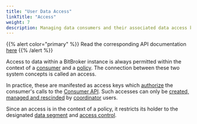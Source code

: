 ```yaml
---
title: "User Data Access"
linkTitle: "Access"
weight: 7
description: Managing data consumers and their associated data access keys
---
```


{{% alert color="primary" %}}
Read the corresponding API documentation [here](/docs/coordinator/access/)
{{% /alert %}}

Access to data within a BitBroker instance is always permitted within the context of a [consumer](/docs/concepts/users/#consumers) and a [policy](/docs/concepts/policy/). The connection between these two system concepts is called an access.

In practice, these are manifested as access keys which [authorize](/docs/api-conventions/authorization/) the consumer's calls to the [Consumer API](/docs/consumer/). Such accesses can only be [created, managed and rescinded](/docs/coordinator/access/) by [coordinator](/docs/concepts/users/#coordinators) users.

Since an access is in the context of a policy, it restricts its holder to the designated [data segment](/docs/concepts/policy/#data-segment) and [access control](/docs/concepts/policy/#access-control).

